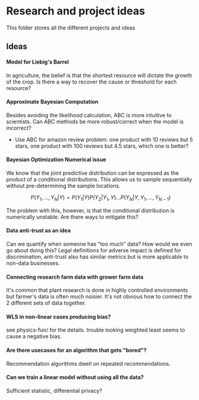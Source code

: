 # Research and project ideas

This folder stores all the different projects and ideas


## Ideas

#### Model for Liebig's Barrel
In agriculture, the belief is that the shortest resource will dictate
the growth of the crop. Is there a way to recover the cause or threshold
for each resource?

#### Approximate Bayesian Computation
Besides avoiding the likelihood calculation, ABC is more intuitive to scientists.
Can ABC methods be more robust/correct when the model is incorrect?
- Use ABC for amazon review problem: one product with 10 reviews but 5 stars, one product with 100 reviews but 4.5 stars, which one is better?

#### Bayesian Optimization Numerical issue
We know that the joint predictive distribution can be expressed as the product
of a conditional distributions. This allows us to sample sequentially without
pre-determining the sample locations. 

$$P(Y_1, \dots, Y_N | Y) = P(Y_1|Y)P(Y_2|Y_1, Y)\dots P(Y_N|Y, Y_1, \dots, Y_{N-1})$$

The problem with this, however, is that the conditional distribution is numerically
unstable. Are there ways to mitigate this?

#### Data anti-trust as an idea
Can we quantify when someone has "too much" data?
How would we even go about doing this?
Legal definitions for adverse impact is defined for discrimination,
anti-trust also has similar metrics but is more applicable to non-data
businesses.

#### Connecting research farm data with grower farm data
It's common that plant research is done in highly controlled environments but
farmer's data is often much noisier. It's not obvious how to connect the
2 different sets of data together.

#### WLS in non-linear cases producing bias?
see physics-fun/ for the details. trouble looking weighted least seems to
cause a negative bias.

#### Are there usecases for an algorithm that gets "bored"?
Recommendation algorithms dwell on repeated recommendations.

#### Can we train a linear model without using all the data?
Sufficient statistic, differential privacy?
